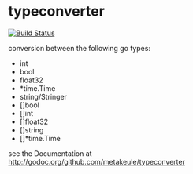 typeconverter
=============

[![Build Status](https://secure.travis-ci.org/metakeule/typeconverter.png)](http://travis-ci.org/metakeule/typeconverter)

conversion between the following go types:

 - int
 - bool
 - float32
 - *time.Time
 - string/Stringer
 - []bool
 - []int
 - []float32
 - []string
 - []*time.Time


see the Documentation at http://godoc.org/github.com/metakeule/typeconverter